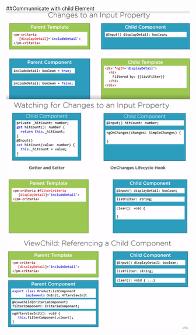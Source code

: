 ##Communnicate with child Element
!['Changes To an Input Property'](changesanInputproperty.png)
!['Watch the Changes of a child component Property to a parent component'](2.watchchangesanInputproperty.png)
!['Access Child Component property in the Parent Component using Templete Reference Variable'](getchildcomponentbyreferencevariableToParentComponent.png)
!['Access Child Component property in the Parent Component using ViewChild'](1.getchildcomponentbyViwChildToParentComponent.png)
